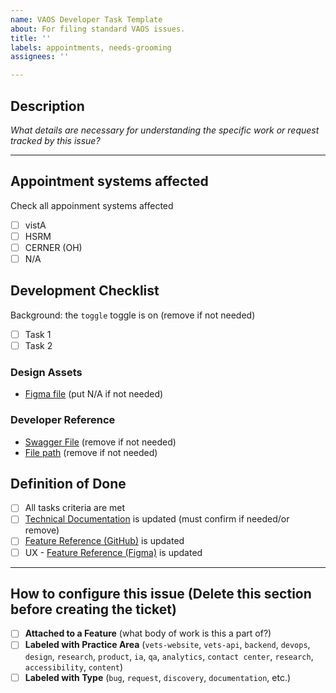 ```yaml
---
name: VAOS Developer Task Template
about: For filing standard VAOS issues.
title: ''
labels: appointments, needs-grooming
assignees: ''

---
```


## Description
_What details are necessary for understanding the specific work or request tracked by this issue?_

---
## Appointment systems affected
Check all appoinment systems affected
- [ ] vistA
- [ ] HSRM
- [ ] CERNER (OH)
- [ ] N/A
      
## Development Checklist
Background: the `toggle` toggle is on (remove if not needed)

- [ ] Task 1
- [ ] Task 2

### Design Assets
- [Figma file]() (put N/A if not needed)

### Developer Reference

- [Swagger File]() (remove if not needed)
- [File path]() (remove if not needed)

## Definition of Done
- [ ] All tasks criteria are met
- [ ] [Technical Documentation]() is updated (must confirm if needed/or remove)
- [ ] [Feature Reference (GitHub)](https://github.com/department-of-veterans-affairs/va.gov-team/tree/master/products/health-care/appointments/va-online-scheduling/feature-reference) is updated
- [ ] UX - [Feature Reference (Figma)](https://www.figma.com/design/eonNJsp57eqfPqx7ydsJY9/Feature-Reference-%7C-Appointments-FE?node-id=1150-105402&t=zRNPBqgPDVU0dDP8-1) is updated

---

## How to configure this issue (Delete this section before creating the ticket)
- [ ] **Attached to a Feature** (what body of work is this a part of?)
- [ ] **Labeled with Practice Area** (`vets-website`, `vets-api`, `backend`, `devops`, `design`, `research`, `product`, `ia`, `qa`, `analytics`, `contact center`, `research`, `accessibility`, `content`)
- [ ] **Labeled with Type** (`bug`, `request`, `discovery`, `documentation`, etc.)
